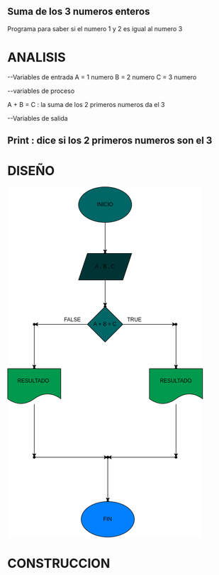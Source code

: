 
## Suma de los 3 numeros enteros
Programa para saber si el numero 1 y 2 es igual al numero 3
# ANALISIS

--Variables de entrada 
A = 1 numero
B = 2 numero
C = 3 numero

--variables de proceso

A + B = C : la suma de los 2 primeros numeros da el 3

--Variables de salida

Print : dice si los 2 primeros numeros son el 3
--
# DISEÑO

![Diagrama de flujo](diagrama.png "diagrama de flujo")

# CONSTRUCCION
